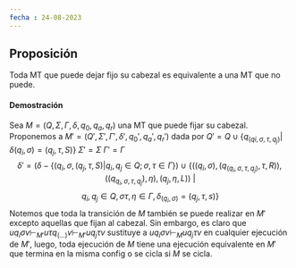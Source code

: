 ```yaml
---
fecha : 24-08-2023
---
```


## Proposición
Toda MT que puede dejar fijo su cabezal es equivalente a una MT que no puede.

#### Demostración
Sea $M = (Q,\Sigma, \Gamma, \delta, q_0,q_a,q_r)$ una MT que puede fijar su cabezal.
Proponemos a $M'=(Q',\Sigma',\Gamma',\delta',q_0',q_a',q_r')$ dada por 
$Q' = Q \cup\{q_{(qi,\sigma,\tau,q_{j})}|\delta(q_{i},\sigma) = (q_j,\tau,S)\}$
$\Sigma' = \Sigma$
$\Gamma' = \Gamma$
$$\delta' = (\delta-\{(q_i,\sigma,(q_j,\tau,S)|q_i,q_{j}\in Q;\sigma,\tau \in \Gamma\}) \ \cup \ \{((q_{i},\sigma),(q_{(q_{i},\sigma,\tau,q_{j})},\tau,R)), ((q_{q_i,\sigma,\tau,q_j}),\eta),(q_j,\eta,L)) \ | $$
$$q_{i},q_{j} \in Q, \sigma \tau, \eta \in \Gamma, \delta_{(q_i,\sigma)}=(q_j,\tau,s)\}$$
Notemos que toda la transición de $M$ también se puede realizar en $M'$ excepto aquellas que fijan al cabezal. Sin embargo, es claro que $uq_{i}\sigma v \vdash_{M'} u\tau q_{(...)}v \vdash_{M'} uq_{j}\tau v$  sustituye a $uq_{i}\sigma v \vdash_{M} uq_{j}\tau v$ en cualquier ejecución de $M'$, luego, toda ejecución de $M$ tiene una ejecución equivalente en $M'$ que termina en la misma config o se cicla si $M$ se cicla.